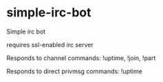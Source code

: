 simple-irc-bot
==============

Simple irc bot

requires ssl-enabled irc server

Responds to channel commands: !uptime, !join, !part

Responds to direct privmsg commands: !uptime
